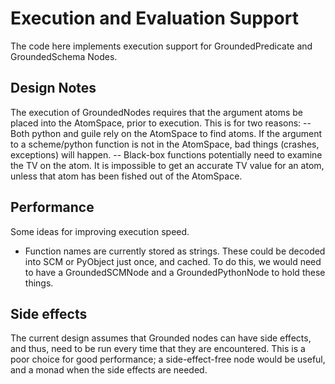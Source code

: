 
Execution and Evaluation Support
================================

The code here implements execution support for GroundedPredicate and
GroundedSchema Nodes.

Design Notes
------------
The execution of GroundedNodes requires that the argument atoms
be placed into the AtomSpace, prior to execution. This is for two
reasons:
  -- Both python and guile rely on the AtomSpace to find atoms.
     If the argument to a scheme/python function is not in the
     AtomSpace, bad things (crashes, exceptions) will happen.
  -- Black-box functions potentially need to examine the TV on the
     atom.  It is impossible to get an accurate TV value for an
     atom, unless that atom has been fished out of the AtomSpace.

Performance
-----------
Some ideas for improving execution speed.

* Function names are currently stored as strings. These could be
  decoded into SCM or PyObject just once, and cached. To do this,
  we would need to have a GroundedSCMNode and a GroundedPythonNode
  to hold these things.


Side effects
------------
The current design assumes that Grounded nodes can have side effects,
and thus, need to be run every time that they are encountered.  This
is a poor choice for good performance; a side-effect-free node would
be useful, and a monad when the side effects are needed.
